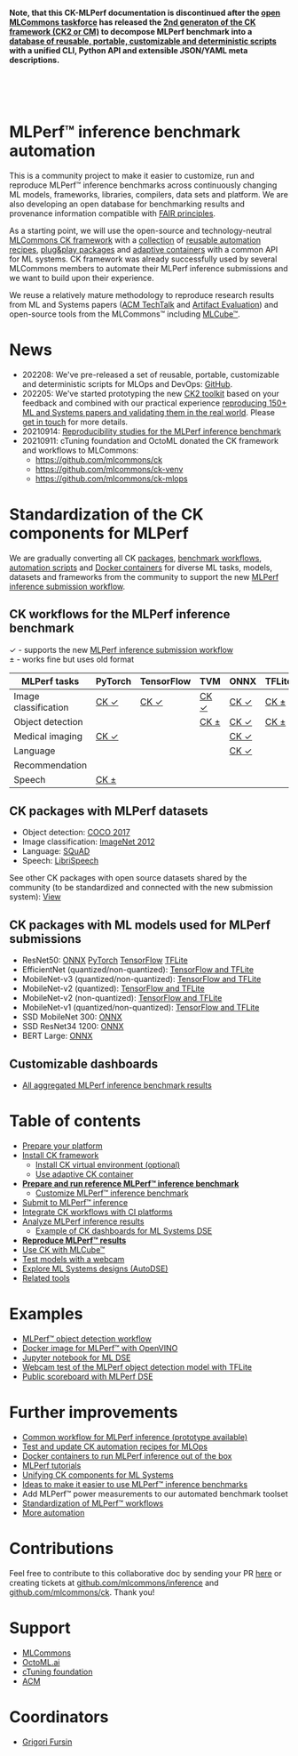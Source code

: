 <br>
<br>
<br>

**Note, that this CK-MLPerf documentation is discontinued after the [open MLCommons taskforce](../../../docs/taskforce.md)
  has released the [2nd generaton of the CK framework (CK2 or CM)](https://github.com/mlcommons/ck/tree/master/cm)
  to decompose MLPerf benchmark into a [database of reusable, portable, customizable and deterministic scripts](https://github.com/mlcommons/ck/tree/master/cm-mlops/script) 
  with a unified CLI, Python API and extensible JSON/YAML meta descriptions.**

<br>
<br>
<br>

# MLPerf&trade; inference benchmark automation

This is a community project to make it easier to customize, run and reproduce MLPerf&trade; inference benchmarks 
across continuously changing ML models, frameworks, libraries, compilers, data sets and platform.
We are also developing an open database for benchmarking results and provenance information 
compatible with [FAIR principles](https://www.go-fair.org/fair-principles).

As a starting point, we will use the open-source and technology-neutral [MLCommons CK framework](https://github.com/mlcommons/ck) 
with a [collection](https://github.com/mlcommons/ck-mlops) of [reusable automation recipes](https://github.com/mlcommons/ck-mlops/tree/main/program), 
[plug&play packages](https://github.com/mlcommons/ck-mlops/tree/main/package) and 
[adaptive containers](https://github.com/mlcommons/ck-mlops/tree/main/docker) 
with a common API for ML systems. CK framework was already successfully used by several MLCommons members 
to automate their MLPerf inference submissions and we want to build upon their experience. 




We reuse a relatively mature methodology to reproduce research results from ML and Systems papers ([ACM TechTalk](https://youtu.be/7zpeIVwICa4) and [Artifact Evaluation](https://cTuning.org/ae))
and open-source tools from the MLCommons&trade; including [MLCube&trade;](https://github.com/mlcommons/mlcube).

# News


* 202208: We've pre-released a set of reusable, portable, customizable and deterministic scripts for MLOps and DevOps:
   [GitHub](https://github.com/mlcommons/ck/tree/master/cm-mlops/script).
* 202205: We've started prototyping the new [CK2 toolkit](https://github.com/mlcommons/ck/tree/master/cm) 
   based on your feedback and combined with our practical experience 
   [reproducing 150+ ML and Systems papers and validating them in the real world](https://www.youtube.com/watch?v=7zpeIVwICa4).
   Please [get in touch](https://github.com/mlcommons/ck/tree/master/cm#contacts) for more details.
* 20210914: [Reproducibility studies for the MLPerf inference benchmark](reproduce/README.md)
* 20210911: cTuning foundation and OctoML donated the CK framework and workflows to MLCommons:
  * https://github.com/mlcommons/ck
  * https://github.com/mlcommons/ck-venv
  * https://github.com/mlcommons/ck-mlops

# Standardization of the CK components for MLPerf

We are gradually converting all CK [packages](https://github.com/mlcommons/ck-mlops/tree/main/package),
[benchmark workflows](https://github.com/mlcommons/ck-mlops/tree/main/programs), 
[automation scripts](https://github.com/mlcommons/ck-mlops/tree/main/scripts) and 
[Docker containers](https://github.com/mlcommons/ck-mlops/tree/main/docker)
for diverse ML tasks, models, datasets and frameworks from the community to support
the new [MLPerf inference submission workflow](https://github.com/mlcommons/ck-mlops/tree/main/module/bench.mlperf.inference).

## CK workflows for the MLPerf inference benchmark


&#10003; - supports the new [MLPerf inference submission workflow](https://github.com/mlcommons/ck-mlops/tree/main/module/bench.mlperf.inference)<br>
&#177; - works fine but uses old format


MLPerf tasks         | PyTorch | TensorFlow | TVM | ONNX | TFLite | OpenVINO | TensorRT |
--- | --- | --- | --- | --- | --- | --- | --- |
Image classification | [CK &#10003;](tasks/task-image-classification-pytorch.md) | [CK &#10003;](tasks/task-image-classification-tf.md) | [CK &#10003;](tasks/task-image-classification-tvm.md) | [CK &#10003;](tasks/task-image-classification-onnx.md) | [CK &#177;](tasks/task-image-classification-tflite.md) | [CK &#177;](tasks/task-image-classification-openvino.md) |  | 
Object detection     |  |  | [CK &#177;](tasks/task-object-detection-tvm.md) | [CK &#10003;](tasks/task-object-detection-onnx.md) | [CK &#177;](tasks/task-object-detection-tflite.md) |  | [CK &#177;](tasks/task-image-classification-tensorrt.md) | 
Medical imaging      | [CK &#10003;](tasks/task-medical-imaging-pytorch.md) |  |  | [CK &#10003;](tasks/task-medical-imaging-onnx.md) |  |  |  | 
Language             |  |  |  | [CK &#10003;](tasks/task-language-onnx.md) |  |  |  | 
Recommendation       |  |  |  |  |  |  |  | 
Speech               | [CK &#177;](tasks/task-speech-pytorch.md) |  |  |  |  |  |  | 

## CK packages with MLPerf datasets

* Object detection: [COCO 2017](datasets/coco2017.md)
* Image classification: [ImageNet 2012](datasets/imagenet2012.md)
* Language: [SQuAD](datasets/squad.md)
* Speech: [LibriSpeech](datasets/librispeech.md)

See other CK packages with open source datasets shared by the community 
(to be standardized and connected with the new submission system):
[View](https://cknow.io/?q=%22package%3Adataset-*%22)

## CK packages with ML models used for MLPerf submissions

* ResNet50: [ONNX](https://github.com/mlcommons/ck-mlops/tree/main/package/ml-model-mlperf-resnet50-onnx) [PyTorch](https://github.com/mlcommons/ck-mlops/tree/main/package/ml-model-mlperf-resnet50-pytorch) [TensorFlow](https://github.com/mlcommons/ck-mlops/tree/master/package/ml-model-mlperf-resnet50-tf) [TFLite](https://github.com/mlcommons/ck-mlops/tree/main/package/model-tflite-mlperf-resnet/.cm/meta.json)
* EfficientNet (quantized/non-quantized): [TensorFlow and TFLite](https://github.com/mlcommons/ck-mlops/tree/main/package/model-tflite-mlperf-efficientnet-lite/.cm/meta.json)
* MobileNet-v3 (quantized/non-quantized): [TensorFlow and TFLite](https://github.com/mlcommons/ck-mlops/tree/main/package/model-tf-and-tflite-mlperf-mobilenet-v3/.cm/meta.json)
* MobileNet-v2 (quantized): [TensorFlow and TFLite](https://github.com/mlcommons/ck-mlops/tree/main/package/model-tf-and-tflite-mlperf-mobilenet-v2-quant/.cm/meta.json)
* MobileNet-v2 (non-quantized): [TensorFlow and TFLite](https://github.com/mlcommons/ck-mlops/tree/main/package/model-tf-and-tflite-mlperf-mobilenet-v2/.cm/meta.json)
* MobileNet-v1 (quantized/non-quantized): [TensorFlow and TFLite](https://github.com/mlcommons/ck-mlops/tree/main/package/model-tf-and-tflite-mlperf-mobilenet-v1-20180802/.cm/meta.json)
* SSD MobileNet 300: [ONNX](https://github.com/mlcommons/ck-mlops/tree/main/package/ml-model-mlperf-ssd-mobilenet-300-onnx)
* SSD ResNet34 1200: [ONNX](https://github.com/mlcommons/ck-mlops/tree/main/package/ml-model-mlperf-ssd-resnet34-1200-onnx)
* BERT Large: [ONNX](https://github.com/mlcommons/ck-mlops/tree/main/package/ml-model-mlperf-bert-large-squad-onnx) 

## Customizable dashboards

* [All aggregated MLPerf inference benchmark results](https://cknow.io/?q=%22mlperf-inference-all%22)

# Table of contents

* [Prepare your platform](platform/README.md)
* [Install CK framework](tools/ck.md)
  * [Install CK virtual environment (optional)](tools/ck-venv.md)
  * [Use adaptive CK container](tools/ck-docker.md)
* [**Prepare and run reference MLPerf&trade; inference benchmark**](tasks/README.md)
  * [Customize MLPerf&trade; inference benchmark](tasks-custom/README.md)
* [Submit to MLPerf&trade; inference](submit/README.md)
* [Integrate CK workflows with CI platforms](tools/continuous-integration.md)
* [Analyze MLPerf inference results](results/README.md)
  * [Example of CK dashboards for ML Systems DSE](results/ck-dashboard.md)
* [**Reproduce MLPerf&trade; results**](reproduce/README.md)
* [Use CK with MLCube&trade;](tools/mlcube.md)
* [Test models with a webcam](reproduce/demo-webcam-object-detection-x86-64.md)
* [Explore ML Systems designs (AutoDSE)](dse/README.md)
* [Related tools](tools/README.md)


# Examples

* [MLPerf&trade; object detection workflow](https://github.com/mlcommons/ck/blob/master/docs/mlperf-automation/tasks/task-object-detection.md)
* [Docker image for MLPerf&trade; with OpenVINO]( https://github.com/mlcommons/ck-mlops/tree/main/docker/mlperf-inference-v0.7.openvino)
* [Jupyter notebook for ML DSE](https://nbviewer.jupyter.org/urls/dl.dropbox.com/s/f28u9epifr0nn09/ck-dse-demo-object-detection.ipynb)
* [Webcam test of the MLPerf object detection model with TFLite](https://cknow.io/solution/demo-obj-detection-coco-tf-cpu-webcam-linux-azure#test)
* [Public scoreboard with MLPerf DSE](https://cknow.io/result/crowd-benchmarking-mlperf-inference-classification-mobilenets-all)


# Further improvements

* [Common workflow for MLPerf inference (prototype available)](inference/workflow.md)
* [Test and update CK automation recipes for MLOps](components/README.md)
* [Docker containers to run MLPerf inference out of the box](inference/containers.md)
* [MLPerf tutorials](tutorials/README.md)
* [Unifying CK components for ML Systems](components/README.md)
* [Ideas to make it easier to use MLPerf&trade; inference benchmarks](https://docs.google.com/document/d/1xUI4_ArXssMUigsSHTAE2lL7jRZE12XXvzoV3QMoT84)
* Add MLPerf&trade; power measurements to our automated benchmark toolset
* [Standardization of MLPerf&trade; workflows](tbd/standardization.md)
* [More automation](tbd/automation.md)


# Contributions

Feel free to contribute to this collaborative doc by sending your PR [here]( https://github.com/mlcommons/ck/pulls )
or creating tickets at [github.com/mlcommons/inference](https://github.com/mlcommons/inference) 
and [github.com/mlcommons/ck](https://github.com/mlcommons/ck). 
Thank you!


# Support

* [MLCommons](https://mlcommons.org)
* [OctoML.ai](https://octoml.ai)
* [cTuning foundation](https://cTuning.org)
* [ACM](https://acm.org)


# Coordinators

* [Grigori Fursin](https://cKnowledge.org/gfursin)
